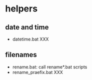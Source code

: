# helpers
## date and time
* datetime.bat XXX 
## filenames 
* rename.bat: call rename*.bat scripts
* rename_praefix.bat XXX 